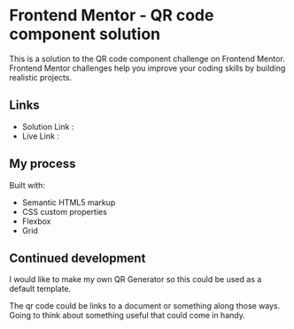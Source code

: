 # Frontend Mentor - QR code component solution

This is a solution to the QR code component challenge on Frontend Mentor. Frontend Mentor challenges help you improve your coding skills by building realistic projects.


## Links
- Solution Link : 
- Live Link : 
## My process

Built with:
- Semantic HTML5 markup
- CSS custom properties
- Flexbox
- Grid

## Continued development
I would like to make my own QR Generator so this could be used as a default template.

The qr code could be links to a document or something along those ways. Going to think about something useful that could come in handy.

